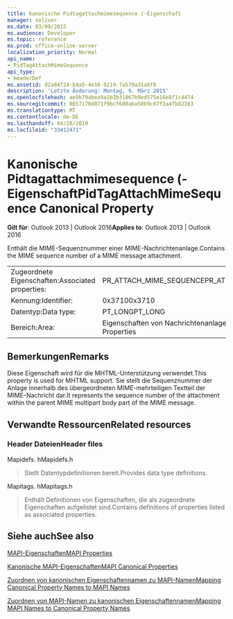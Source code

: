 ```yaml
---
title: Kanonische Pidtagattachmimesequence (-Eigenschaft
manager: soliver
ms.date: 03/09/2015
ms.audience: Developer
ms.topic: reference
ms.prod: office-online-server
localization_priority: Normal
api_name:
- PidTagAttachMimeSequence
api_type:
- HeaderDef
ms.assetid: d2a84f24-b4a5-4e16-9219-7a579a31a8f8
description: 'Letzte Änderung: Montag, 9. März 2015'
ms.openlocfilehash: ae9b79abea9a1b2b31867b9ed575e16e8f1c4474
ms.sourcegitcommit: 8657170d071f9bcf680aba50b9c07f2a4fb82283
ms.translationtype: MT
ms.contentlocale: de-DE
ms.lasthandoff: 04/28/2019
ms.locfileid: "33412471"
---
```

# <a name="pidtagattachmimesequence-canonical-property"></a><span data-ttu-id="3488a-103">Kanonische Pidtagattachmimesequence (-Eigenschaft</span><span class="sxs-lookup"><span data-stu-id="3488a-103">PidTagAttachMimeSequence Canonical Property</span></span>

  
  
<span data-ttu-id="3488a-104">**Gilt für**: Outlook 2013 | Outlook 2016</span><span class="sxs-lookup"><span data-stu-id="3488a-104">**Applies to**: Outlook 2013 | Outlook 2016</span></span> 
  
<span data-ttu-id="3488a-105">Enthält die MIME-Sequenznummer einer MIME-Nachrichtenanlage.</span><span class="sxs-lookup"><span data-stu-id="3488a-105">Contains the MIME sequence number of a MIME message attachment.</span></span>
  
|||
|:-----|:-----|
|<span data-ttu-id="3488a-106">Zugeordnete Eigenschaften:</span><span class="sxs-lookup"><span data-stu-id="3488a-106">Associated properties:</span></span>  <br/> |<span data-ttu-id="3488a-107">PR_ATTACH_MIME_SEQUENCE</span><span class="sxs-lookup"><span data-stu-id="3488a-107">PR_ATTACH_MIME_SEQUENCE</span></span>  <br/> |
|<span data-ttu-id="3488a-108">Kennung:</span><span class="sxs-lookup"><span data-stu-id="3488a-108">Identifier:</span></span>  <br/> |<span data-ttu-id="3488a-109">0x3710</span><span class="sxs-lookup"><span data-stu-id="3488a-109">0x3710</span></span>  <br/> |
|<span data-ttu-id="3488a-110">Datentyp:</span><span class="sxs-lookup"><span data-stu-id="3488a-110">Data type:</span></span>  <br/> |<span data-ttu-id="3488a-111">PT_LONG</span><span class="sxs-lookup"><span data-stu-id="3488a-111">PT_LONG</span></span>  <br/> |
|<span data-ttu-id="3488a-112">Bereich:</span><span class="sxs-lookup"><span data-stu-id="3488a-112">Area:</span></span>  <br/> |<span data-ttu-id="3488a-113">Eigenschaften von Nachrichtenanlagen</span><span class="sxs-lookup"><span data-stu-id="3488a-113">Message Attachment Properties</span></span>  <br/> |
   
## <a name="remarks"></a><span data-ttu-id="3488a-114">Bemerkungen</span><span class="sxs-lookup"><span data-stu-id="3488a-114">Remarks</span></span>

<span data-ttu-id="3488a-115">Diese Eigenschaft wird für die MHTML-Unterstützung verwendet.</span><span class="sxs-lookup"><span data-stu-id="3488a-115">This property is used for MHTML support.</span></span> <span data-ttu-id="3488a-116">Sie stellt die Sequenznummer der Anlage innerhalb des übergeordneten MIME-mehrteiligen Textteil der MIME-Nachricht dar.</span><span class="sxs-lookup"><span data-stu-id="3488a-116">It represents the sequence number of the attachment within the parent MIME multipart body part of the MIME message.</span></span>
  
## <a name="related-resources"></a><span data-ttu-id="3488a-117">Verwandte Ressourcen</span><span class="sxs-lookup"><span data-stu-id="3488a-117">Related resources</span></span>

### <a name="header-files"></a><span data-ttu-id="3488a-118">Header Dateien</span><span class="sxs-lookup"><span data-stu-id="3488a-118">Header files</span></span>

<span data-ttu-id="3488a-119">Mapidefs. h</span><span class="sxs-lookup"><span data-stu-id="3488a-119">Mapidefs.h</span></span>
  
> <span data-ttu-id="3488a-120">Stellt Datentypdefinitionen bereit.</span><span class="sxs-lookup"><span data-stu-id="3488a-120">Provides data type definitions.</span></span>
    
<span data-ttu-id="3488a-121">Mapitags. h</span><span class="sxs-lookup"><span data-stu-id="3488a-121">Mapitags.h</span></span>
  
> <span data-ttu-id="3488a-122">Enthält Definitionen von Eigenschaften, die als zugeordnete Eigenschaften aufgelistet sind.</span><span class="sxs-lookup"><span data-stu-id="3488a-122">Contains definitions of properties listed as associated properties.</span></span>
    
## <a name="see-also"></a><span data-ttu-id="3488a-123">Siehe auch</span><span class="sxs-lookup"><span data-stu-id="3488a-123">See also</span></span>



[<span data-ttu-id="3488a-124">MAPI-Eigenschaften</span><span class="sxs-lookup"><span data-stu-id="3488a-124">MAPI Properties</span></span>](mapi-properties.md)
  
[<span data-ttu-id="3488a-125">Kanonische MAPI-Eigenschaften</span><span class="sxs-lookup"><span data-stu-id="3488a-125">MAPI Canonical Properties</span></span>](mapi-canonical-properties.md)
  
[<span data-ttu-id="3488a-126">Zuordnen von kanonischen Eigenschaftennamen zu MAPI-Namen</span><span class="sxs-lookup"><span data-stu-id="3488a-126">Mapping Canonical Property Names to MAPI Names</span></span>](mapping-canonical-property-names-to-mapi-names.md)
  
[<span data-ttu-id="3488a-127">Zuordnen von MAPI-Namen zu kanonischen Eigenschaftennamen</span><span class="sxs-lookup"><span data-stu-id="3488a-127">Mapping MAPI Names to Canonical Property Names</span></span>](mapping-mapi-names-to-canonical-property-names.md)

